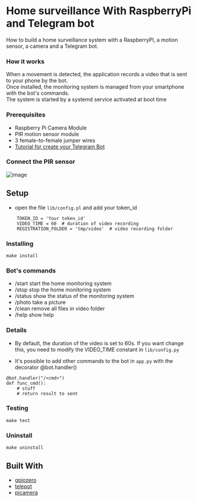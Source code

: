 # Home surveillance With RaspberryPi and Telegram bot 

How to build a home surveillance system with a RaspberryPI, a motion sensor, a camera and a Telegram bot. 

### How it works

When a movement is detected, the application records a video that is sent to your phone by the bot.  
Once installed, the monitoring system is managed from your smartphone with the bot's commands.  
The system is started by a systemd service activated at boot time

### Prerequisites

* Raspberry Pi Camera Module  
* PIR motion sensor module   
* 3 female-to-female jumper wires   
* [Tutorial for create your Telegram Bot](https://core.telegram.org/bots#3-how-do-i-create-a-bot)  

### Connect the PIR sensor

![image](img/pir-diagram.png)

## Setup
   
 * open the file `lib/config.pl` and add your token_id   
 ```
     TOKEN_ID = 'Your token_id'
     VIDEO_TIME = 60  # duration of video recording
     REGISTRATION_FOLDER = 'tmp/video'  # video recording folder
```

### Installing 
 
```
make install
```

### Bot's commands

* /start  start the home monitoring system 
* /stop   stop the home monitoring system  
* /status show the status of the monitoring system 
* /photo  take a picture   
* /clean  remove all files in video folder
* /help   show help 
  
### Details 		

  * By default, the duration of the video is set to 60s. If you want change this, you need to modify the VIDEO_TIME constant in `lib/config.py`    		

  * It's possible to add other commands to the bot in `app.py` with the decorator @bot.handler()		
 ```		
 @bot.handler("/<cmd>")		
 def func_cmd():		
     # stuff		
     # return result to sent		
 ```
 
### Testing
 
```
make test
```

### Uninstall
 
```
make uninstall
```

## Built With

* [gpiozero](https://pypi.org/project/gpiozero/)
* [telepot](https://pypi.org/project/telepot/)  
* [picamera](https://pypi.org/project/picamera/) 
